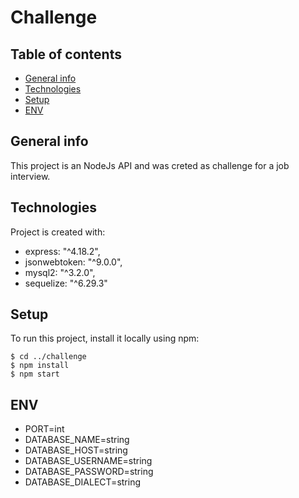 # Challenge


## Table of contents
* [General info](#general-info)
* [Technologies](#technologies)
* [Setup](#setup)
* [ENV](#env)


## General info

This project is an NodeJs API and was creted as challenge for a job interview.

## Technologies

Project is created with:
  *  express: "^4.18.2",
  *  jsonwebtoken: "^9.0.0",
  *  mysql2: "^3.2.0",
  *  sequelize: "^6.29.3"


## Setup
To run this project, install it locally using npm:

```
$ cd ../challenge
$ npm install
$ npm start
```


## ENV
- PORT=int
- DATABASE_NAME=string
- DATABASE_HOST=string
- DATABASE_USERNAME=string
- DATABASE_PASSWORD=string
- DATABASE_DIALECT=string